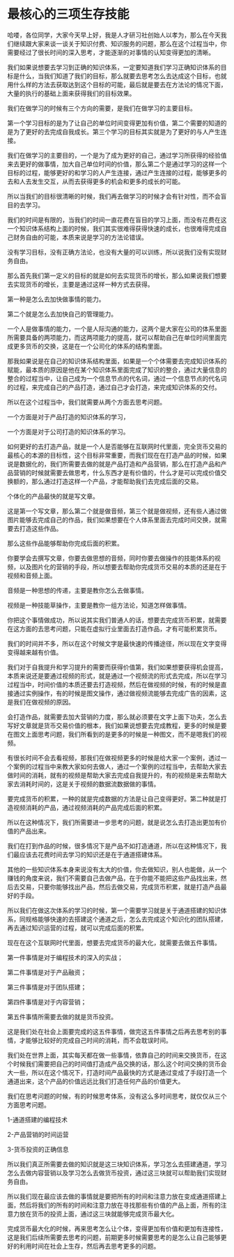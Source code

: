 # 最核心的三项生存技能

哈喽，各位同学，大家今天早上好，我是人才研习社创始人以孝为，那么在今天我们继续跟大家来谈一谈关于知识付费、知识服务的问题，那么在这个过程当中，你需要经过了很长时间的深入思考，才能逐渐的对事情的认知变得更加的清晰。

我们如果说想要去学习到正确的知识体系，一定要知道我们学习正确知识体系的目标是什么，当我们知道了我们的目标，那么就要去思考怎么去达成这个目标，也就用什么样的方法去获取达到这个目标的可能，最后就是要去在方法论的情况下面，大量的执行的基础上面来获得我们的目标效果。

我们在做学习的时候有三个方向的需要，是我们在做学习的主要目标。

第一个学习目标的是为了让自己的单位时间变得更加有价值，第二个需要的知道的是为了更好的去完成自我成长。第三个学习的目标其实就是为了更好的与人产生连接。

我们在做学习的主要目的，一个是为了成为更好的自己，通过学习所获得的经验值来去更好的做事情，加大自己单位时间的价值，那么第二个是通过学习的这样一个目标的过程，能够更好的和学习的人产生连接，通过产生连接的过程，能够更多的去和人去发生交互，从而去获得更多的机会和更多的成长的可能。

所以当我们的目标很清晰的时候，我们再去做学习的时候才会有针对性，而不会盲目的去学习。

我们的时间是有限的，当我们的时间一直花费在盲目的学习上面，而没有花费在这一个知识体系结构上面的时候，我们其实很难得获得快速的成长，也很难得完成自己财务自由的可能，本质来说是学习的方法论错误。

没有学习目标，没有正确方法论，也没有大量的可以训练，所以说我们没有实现财务自由。

那么首先我们第一定义的目标的就是如何去实现货币的增长，那么如果说我们想要去实现货币的增长，主要是通过这样一种方式去获得。

第一种是怎么去加快做事情的能力。

第二个就是怎么去加快自己的管理能力。

一个人是做事情的能力，一个是人际沟通的能力，这两个是大家在公司的体系里面所需要具备的两项能力，而这两项能力的提高，就可以帮助自己在单位时间里面完成更多货币的交换，这是在一个公司化的体系的结构里面。

那我如果说是在自己的知识体系结构里面，如果是一个个体需要去完成知识体系的赋能，最本质的原因是他在某个知识体系里面完成了知识的整合，通过大量信息的整合的过程当中，让自己成为一个信息节点的代名词，通过一个信息节点的代名词的过程，来完成自己的产品打造，通过自己才会打造，来完成知识体系的交付。

所以在这个过程当中，我们就需要从两个方面去思考问题。

一个方面是对于产品打造的知识体系的学习，

一个方面是对于公司打造的知识体系的学习。

如何更好的去打造产品，就是一个人是否能够在互联网时代里面，完全货币交易的最核心的本源的目标性，这个目标非常重要，而我们现在在打造产品的时候，如果说是数据化的，我们所需要去做的就是产品打造和产品营销，那么在打造产品和产品营销的时候就需要去做思考，什么东西才是有价值的，什么才是可以完成价值交换额的，那么通过打造这样一个产品，才能帮助我们去完成后面的交易。

个体化的产品最快的就是写文章。

这是第一个写文章，那么第二个就是做音频，第三个就是做视频，还有些人通过做图片能够去完成自己的作品，我们如果想要在个人体系里面去完成时间交换，就需要去打造这些作品。

那么这些作品能够帮助你完成后面的积累。

你要学会去撰写文章，你要去做思想的音频，同时你要去做操作的技能体系的视频，以及图片化的营销的手段，所以想要去帮助你完成货币交易的本质的还是在于视频和音频上面。

音频是一种思想的传递，主要是教你怎么去做事情。

视频是一种技能草操作，主要是教你一组方法论，知道怎样做事情。

你把这个事情做成功，所以说其实我们普通人的话，想要去完成货币积累，就需要在这方面的去思考问题，只能在虚拟行业里面去打造作品，才有可能积累货币。

我们的时间并不多，所以在这个时候文字是最快速的传播途径，所以现在文字变得变得越来越有价值。

我们对于自我提升和学习提升的需要而获得价值第，我们如果想要获得机会提高，本质来说还是要通过视频的形式，就是通过一个视频流的形式去完成，所以在学习过程当中，时间价值的本质还要去打造视频，然后在做视频的时候，有的时候是直接通过实例操作，有的时候是图文操作，通过做视频流能够去完成广告的因素，这是我们在做视频的原因。

会打造作品，就需要去加大营销的力度，那么就必须要在文字上面下功夫，怎么去写好文章就是货币交易价值的根本，我们如果说想要去完成教程，更多的时候是要在图文上面思考问题，我们所看到的是更多的时候是一种图文，而不是嗯我们的视频。

有很长时间不会去看视频，那我们在做视频更多的时候是给大家一个案例，透过一个案例的过程当中来教大家如何去做人，通过一个案例的过程当中，去帮助大家去做时间的消耗，就有的视频是帮助大家去完成自我提升的，有的视频是来去帮助大家去消耗时间的，这是关于视频的数据流数据做的事情。

要完成货币的积累，一种的就是完成数据的方法是让自己变得更好。第二种就是打造视频消耗的产品，通过视频消耗的产品完成后面的积累。

所以在这种情况下，我们所需要进一步思考的问题，就是说怎么去打造出更加有价值的产品出来。

我们在打到作品的时候，很多情况下是产品不如打造通道，所以在这种情况下，我们最应该去花费时间去学习的知识还是在于通道搭建体系。

其他的一些知识体系本身来说没有太大的价值，你去做知识，别人也能做，从一个赚钱的角度来说，我们不需要自己去做产品，在于你能不能把这些产品找出来，然后去交易，只要你能够找出产品，然后去做交易，完成货币积累，就是打造产品最好的手段。

所以我们在做这次体系的学习的时候，第一个需要学习就是关于通道搭建的知识体系，同规格能够快速的去搭建这个通道之后，怎么去完成这个知识化的团队搭建，再去通过知识运营的过程，就可以完成后面的积累。

现在在这个互联网时代里面，想要去完成货币的最大化，就需要去做五件事情。

第一件事情是对于编程技术的深入的实战；

第二件事情是对于产品融资；

第三件事情是对于团队搭建；

第四件事情是对于内容营销；

第五件事情所需要去做的就是货币投资。

这是我们处在社会上面要完成的这五件事情，做完这五件事情之后再去思考别的事情，才能够比较好的完成自己时间的消耗，而不会耽误时间。

我们处在世界上面，其实每天都在做一些事情，依靠自己的时间来交换货币，在这个时候我们需要把自己的时间值打造成产品交换的话，那么这个时间交换的货币会大一些，所以在这个情况下，打造时间产品最快的方式是通过变成了手段打造一个通道出来，这个产品的价值远远比我们打造任何产品的价值更大。

我们在思考问题的时候，有的时候思考体系，没有这么多时间思考，就仅仅从三个方面思考问题。

1-通道搭建的编程技术

2-产品营销的时间运营

3-货币投资的正确信息

所以我们真正所需要去做的知识就是这三块知识体系，学习怎么去搭建通道，学习怎么去做内容营销以及学习怎么去做货币投资，通过这三块就可以帮助我们实现财务自由。

所以我们现在最应该去做的事情就是要把所有的时间和注意力放在变成通道搭建上面，然后将我们的所有的时间和注意力放在寻找那些有价值的产品上面，所有的注意力放在货币的投资上面，通过这三块就能够完成货币最大化。

完成货币最大化的时候，再来思考怎么让个体，变得更加有价值和更加有连接性，这是我们后续所需要去思考的问题，前期更多时候需要思考的是怎么让自己能够更好的利用时间在社会上生存，然后再去思考更多的问题。
